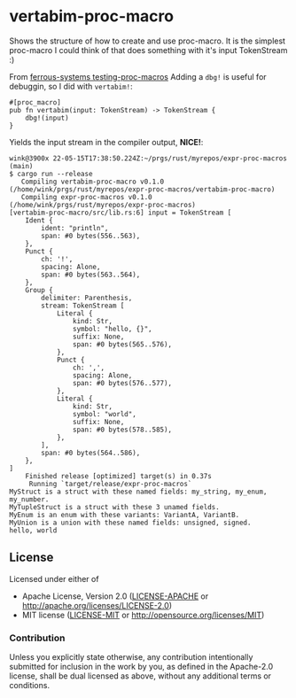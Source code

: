 # vertabim-proc-macro

Shows the structure of how to create and use proc-macro. It is
the simplest proc-macro I could think of that does something
with it's input TokenStream :)


From [ferrous-systems testing-proc-macros](https://ferrous-systems.com/blog/testing-proc-macros/#tokenstream)
Adding a `dbg!` is useful for debuggin, so I did with `vertabim!`:
```
#[proc_macro]
pub fn vertabim(input: TokenStream) -> TokenStream {
    dbg!(input)
}
```
Yields the input stream in the compiler output, **NICE!**:
```
wink@3900x 22-05-15T17:38:50.224Z:~/prgs/rust/myrepos/expr-proc-macros (main)
$ cargo run --release
   Compiling vertabim-proc-macro v0.1.0 (/home/wink/prgs/rust/myrepos/expr-proc-macros/vertabim-proc-macro)
   Compiling expr-proc-macros v0.1.0 (/home/wink/prgs/rust/myrepos/expr-proc-macros)
[vertabim-proc-macro/src/lib.rs:6] input = TokenStream [
    Ident {
        ident: "println",
        span: #0 bytes(556..563),
    },
    Punct {
        ch: '!',
        spacing: Alone,
        span: #0 bytes(563..564),
    },
    Group {
        delimiter: Parenthesis,
        stream: TokenStream [
            Literal {
                kind: Str,
                symbol: "hello, {}",
                suffix: None,
                span: #0 bytes(565..576),
            },
            Punct {
                ch: ',',
                spacing: Alone,
                span: #0 bytes(576..577),
            },
            Literal {
                kind: Str,
                symbol: "world",
                suffix: None,
                span: #0 bytes(578..585),
            },
        ],
        span: #0 bytes(564..586),
    },
]
    Finished release [optimized] target(s) in 0.37s
     Running `target/release/expr-proc-macros`
MyStruct is a struct with these named fields: my_string, my_enum, my_number.
MyTupleStruct is a struct with these 3 unamed fields.
MyEnum is an enum with these variants: VariantA, VariantB.
MyUnion is a union with these named fields: unsigned, signed.
hello, world
```

## License

Licensed under either of

- Apache License, Version 2.0 ([LICENSE-APACHE](LICENSE-APACHE) or http://apache.org/licenses/LICENSE-2.0)
- MIT license ([LICENSE-MIT](LICENSE-MIT) or http://opensource.org/licenses/MIT)

### Contribution

Unless you explicitly state otherwise, any contribution intentionally submitted
for inclusion in the work by you, as defined in the Apache-2.0 license, shall
be dual licensed as above, without any additional terms or conditions.

